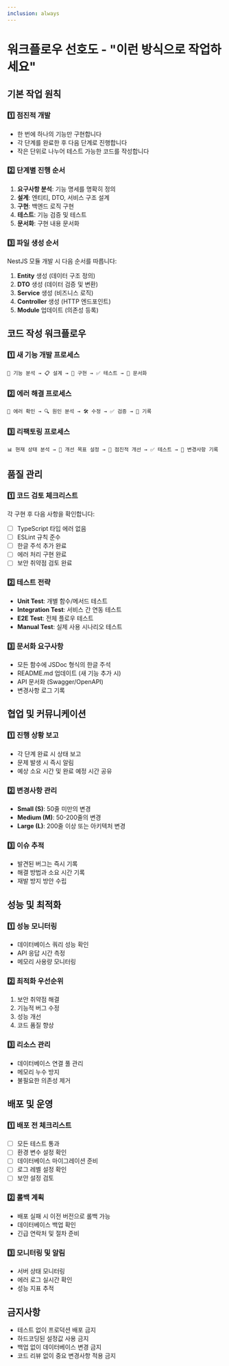 ```yaml
---
inclusion: always
---
```


# 워크플로우 선호도 - "이런 방식으로 작업하세요"

## 기본 작업 원칙

### 1️⃣ 점진적 개발

- 한 번에 하나의 기능만 구현합니다
- 각 단계를 완료한 후 다음 단계로 진행합니다
- 작은 단위로 나누어 테스트 가능한 코드를 작성합니다

### 2️⃣ 단계별 진행 순서

1. **요구사항 분석**: 기능 명세를 명확히 정의
2. **설계**: 엔티티, DTO, 서비스 구조 설계
3. **구현**: 백엔드 로직 구현
4. **테스트**: 기능 검증 및 테스트
5. **문서화**: 구현 내용 문서화

### 3️⃣ 파일 생성 순서

NestJS 모듈 개발 시 다음 순서를 따릅니다:

1. **Entity** 생성 (데이터 구조 정의)
2. **DTO** 생성 (데이터 검증 및 변환)
3. **Service** 생성 (비즈니스 로직)
4. **Controller** 생성 (HTTP 엔드포인트)
5. **Module** 업데이트 (의존성 등록)

## 코드 작성 워크플로우

### 1️⃣ 새 기능 개발 프로세스

```
🎯 기능 분석 → 📋 설계 → 🔨 구현 → ✅ 테스트 → 📝 문서화
```

### 2️⃣ 에러 해결 프로세스

```
🐛 에러 확인 → 🔍 원인 분석 → 🛠️ 수정 → ✅ 검증 → 📝 기록
```

### 3️⃣ 리팩토링 프로세스

```
📊 현재 상태 분석 → 🎯 개선 목표 설정 → 🔄 점진적 개선 → ✅ 테스트 → 📝 변경사항 기록
```

## 품질 관리

### 1️⃣ 코드 검토 체크리스트

각 구현 후 다음 사항을 확인합니다:

- [ ] TypeScript 타입 에러 없음
- [ ] ESLint 규칙 준수
- [ ] 한글 주석 추가 완료
- [ ] 에러 처리 구현 완료
- [ ] 보안 취약점 검토 완료

### 2️⃣ 테스트 전략

- **Unit Test**: 개별 함수/메서드 테스트
- **Integration Test**: 서비스 간 연동 테스트
- **E2E Test**: 전체 플로우 테스트
- **Manual Test**: 실제 사용 시나리오 테스트

### 3️⃣ 문서화 요구사항

- 모든 함수에 JSDoc 형식의 한글 주석
- README.md 업데이트 (새 기능 추가 시)
- API 문서화 (Swagger/OpenAPI)
- 변경사항 로그 기록

## 협업 및 커뮤니케이션

### 1️⃣ 진행 상황 보고

- 각 단계 완료 시 상태 보고
- 문제 발생 시 즉시 알림
- 예상 소요 시간 및 완료 예정 시간 공유

### 2️⃣ 변경사항 관리

- **Small (S)**: 50줄 미만의 변경
- **Medium (M)**: 50-200줄의 변경
- **Large (L)**: 200줄 이상 또는 아키텍처 변경

### 3️⃣ 이슈 추적

- 발견된 버그는 즉시 기록
- 해결 방법과 소요 시간 기록
- 재발 방지 방안 수립

## 성능 및 최적화

### 1️⃣ 성능 모니터링

- 데이터베이스 쿼리 성능 확인
- API 응답 시간 측정
- 메모리 사용량 모니터링

### 2️⃣ 최적화 우선순위

1. 보안 취약점 해결
2. 기능적 버그 수정
3. 성능 개선
4. 코드 품질 향상

### 3️⃣ 리소스 관리

- 데이터베이스 연결 풀 관리
- 메모리 누수 방지
- 불필요한 의존성 제거

## 배포 및 운영

### 1️⃣ 배포 전 체크리스트

- [ ] 모든 테스트 통과
- [ ] 환경 변수 설정 확인
- [ ] 데이터베이스 마이그레이션 준비
- [ ] 로그 레벨 설정 확인
- [ ] 보안 설정 검토

### 2️⃣ 롤백 계획

- 배포 실패 시 이전 버전으로 롤백 가능
- 데이터베이스 백업 확인
- 긴급 연락처 및 절차 준비

### 3️⃣ 모니터링 및 알림

- 서버 상태 모니터링
- 에러 로그 실시간 확인
- 성능 지표 추적

## 금지사항

- 테스트 없이 프로덕션 배포 금지
- 하드코딩된 설정값 사용 금지
- 백업 없이 데이터베이스 변경 금지
- 코드 리뷰 없이 중요 변경사항 적용 금지
